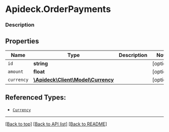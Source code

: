 # Apideck.OrderPayments

### Description

## Properties
Name | Type | Description | Notes
------------ | ------------- | ------------- | -------------
`id` | **string** |  | [optional] 
`amount` | **float** |  | [optional] 
`currency` | [**\Apideck\Client\Model\Currency**](Currency.md) |  | [optional] 





## Referenced Types:


* [`Currency`](Currency.md)

---

[[Back to top]](#) [[Back to API list]](../../../../README.md#documentation-for-api-endpoints) [[Back to README]](../../../../README.md)


